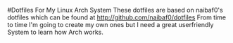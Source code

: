 #Dotfiles For My Linux Arch System
These dotfiles are based on naibaf0's dotfiles which can be found at http://github.com/naibaf0/dotfiles
From time to time I'm going to create my own ones but I need a great userfriendly System to learn how Arch works.
